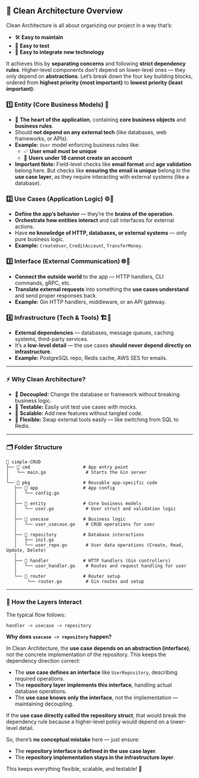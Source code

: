 ## 🧼 Clean Architecture Overview

Clean Architecture is all about organizing our project in a way that’s:
- 🛠️ **Easy to maintain**
- 🧪 **Easy to test**
- 🔌 **Easy to integrate new technology**

It achieves this by **separating concerns** and following **strict dependency rules**. Higher-level components don’t depend on lower-level ones — they only depend on **abstractions**. Let’s break down the four key building blocks, ordered from **highest priority (most important)** to **lowest priority (least important)**:

### 1️⃣ Entity (Core Business Models) 🧠
- 💖 **The heart of the application**, containing **core business objects** and **business rules**.
- Should **not depend on any external tech** (like databases, web frameworks, or APIs).
- **Example:** `User` model enforcing business rules like:
   - ✅ **User email must be unique**
   - 🚫 **Users under 18 cannot create an account**
- **Important Note:** Field-level checks like **email format** and **age validation** belong here. But checks like **ensuring the email is unique** belong in the **use case layer**, as they require interacting with external systems (like a database).

### 2️⃣ Use Cases (Application Logic) ⚙️🧠
- **Define the app’s behavior** — they’re the **brains of the operation**.
- **Orchestrate how entities interact** and call interfaces for external actions.
- Have **no knowledge of HTTP, databases, or external systems** — only pure business logic.
- **Example:** `CreateUser`, `CreditAccount`, `TransferMoney`.

### 3️⃣ Interface (External Communication) 🌐📡
- **Connect the outside world** to the app — HTTP handlers, CLI commands, gRPC, etc.
- **Translate external requests** into something the **use cases understand** and send proper responses back.
- **Example:** Gin HTTP handlers, middleware, or an API gateway.

### 4️⃣ Infrastructure (Tech & Tools) 🏗️🔧
- **External dependencies** — databases, message queues, caching systems, third-party services.
- It’s a **low-level detail** — the use cases **should never depend directly on infrastructure**.
- **Example:** PostgreSQL repo, Redis cache, AWS SES for emails.

---

### ⚡ Why Clean Architecture?
- 🧠 **Decoupled:** Change the database or framework without breaking business logic.
- 🧪 **Testable:** Easily unit test use cases with mocks.
- 🌱 **Scalable:** Add new features without tangled code.
- 🧩 **Flexible:** Swap external tools easily — like switching from SQL to Redis.

---

### 🗂️ Folder Structure
```
📂 simple-CRUD
├── 📂 cmd                    # App entry point
│   └── main.go               # Starts the Gin server
│
└── 📂 pkg                    # Reusable app-specific code
   ├── 📂 app                 # App config
   │   └── config.go          
   │
   ├── 📂 entity              # Core business models
   │   └── user.go            # User struct and validation logic
   │
   ├── 📂 usecase             # Business logic
   │   └── user_usecase.go    # CRUD operations for user
   │
   ├── 📂 repository          # Database interactions
   │   ├── init.go
   │   └── user_repo.go       # User data operations (Create, Read, Update, Delete)
   │
   ├── 📂 handler             # HTTP handlers (Gin controllers)
   │   └── user_handler.go    # Routes and request handling for user
   │
   └── 📂 router              # Router setup
        └── router.go         # Gin routes and setup            
```

---

### 🧠 How the Layers Interact
The typical flow follows:
```
handler -> usecase -> repository
```
**Why does `usecase -> repository` happen?**

In Clean Architecture, the **use case depends on an abstraction (interface)**, not the concrete implementation of the repository. This keeps the dependency direction correct:
- The **use case defines an interface** like `UserRepository`, describing required operations.
- The **repository layer implements this interface**, handling actual database operations.
- The **use case knows only the interface**, not the implementation — maintaining decoupling.

If the **use case directly called the repository struct**, that would break the dependency rule because a higher-level policy would depend on a lower-level detail.

So, there’s **no conceptual mistake** here — just ensure:
- The **repository interface is defined in the use case layer**.
- The **repository implementation stays in the infrastructure layer**.

This keeps everything flexible, scalable, and testable! 🚀

